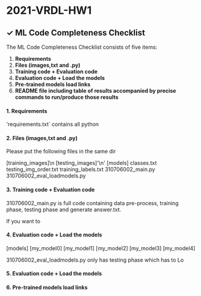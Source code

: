# 2021-VRDL-HW1

## ✓ ML Code Completeness Checklist

The ML Code Completeness Checklist consists of five items:

1. **Requirements**
2. **Files (images,txt and .py)** 
3. **Training code + Evaluation code** 
4. **Evaluation code + Load the models**
5. **Pre-trained models load links**
6. **README file including table of results accompanied by precise commands to run/produce those results**


#### 1. Requirements

'requirements.txt` contains all python 

#### 2. Files (images,txt and .py)

Please put the following files in the same dir

[training_images]\n
[testing_images]'\n'
[models]
classes.txt
testing_img_order.txt
training_labels.txt
310706002_main.py
310706002_eval_loadmodels.py

#### 3. Training code + Evaluation code

310706002_main.py is full code containing data pre-process, training phase, testing phase and generate answer.txt.

If you want to 
    
#### 4. Evaluation code + Load the models 

[models]
    [my_model0]
    [my_model1]
    [my_model2]
    [my_model3]
    [my_model4]
    
310706002_eval_loadmodels.py only has testing phase which has to Lo

#### 5. Evaluation code + Load the models

#### 6. Pre-trained models load links




